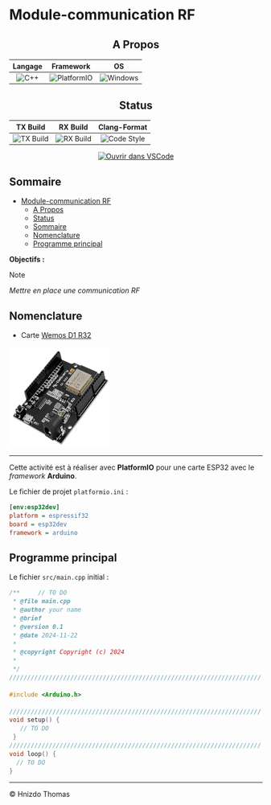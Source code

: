 # Module-communication RF

<div align="center">

## A Propos
| Langage | Framework | OS |
|:-------:|:---------:|:--:|
| ![C++](https://img.shields.io/badge/C%2B%2B-00599C?style=for-the-badge&logo=cplusplus&logoColor=white) | ![PlatformIO](https://img.shields.io/badge/PlatformIO-orange?style=for-the-badge&logo=platformio&logoColor=white) | ![Windows](https://img.shields.io/badge/Windows-0078D6?style=for-the-badge&logo=windows&logoColor=white) |

## Status
| TX Build | RX Build | Clang-Format |
|:--------:|:--------:|:----------:|
| ![TX Build](https://img.shields.io/github/actions/workflow/status/Loucas-lnd/Communication-RF/platformio.yml?branch=main&label=TX%20Build&logo=platformio&logoColor=white&style=for-the-badge) | ![RX Build](https://img.shields.io/github/actions/workflow/status/Loucas-lnd/Communication-RF/platformio.yml?branch=main&label=RX%20Build&logo=platformio&logoColor=white&style=for-the-badge) | ![Code Style](https://img.shields.io/github/actions/workflow/status/Loucas-lnd/Communication-RF/clang-format.yml?branch=main&label=Code%20Style&logo=prettier&logoColor=white&style=for-the-badge) |

[![Ouvrir dans VSCode](https://img.shields.io/badge/Ouvrir_dans_VScode-007ACC?style=for-the-badge&logo=visualstudiocode&logoColor=white)](https://github.dev/Loucas-lnd/Communication-RF)

</div>

## Sommaire
- [Module-communication RF](#module-communication-rf)
  - [A Propos](#a-propos)
  - [Status](#status)
  - [Sommaire](#sommaire)
  - [Nomenclature](#nomenclature)
  - [Programme principal](#programme-principal)


**Objectifs :**

> [!NOTE]  
> *Mettre en place une communication RF*

## Nomenclature

  -  Carte [Wemos D1 R32](https://www.az-delivery.de/fr/products/esp32-d1-r32-board)
  
<img src="./img/AZD.png" height="200" width="200" alt="carte arduino R3">

---

Cette activité est à réaliser avec **PlatformIO** pour une carte ESP32 avec le _framework_ **Arduino**.

Le fichier de projet `platformio.ini` :

```ini
[env:esp32dev]
platform = espressif32
board = esp32dev
framework = arduino
```

## Programme principal

Le fichier `src/main.cpp` initial :

```cpp
/**     // TO DO
 * @file main.cpp
 * @author your name
 * @brief 
 * @version 0.1
 * @date 2024-11-22
 * 
 * @copyright Copyright (c) 2024
 * 
 */
//////////////////////////////////////////////////////////////////////

#include <Arduino.h>

//////////////////////////////////////////////////////////////////////
void setup() {
   // TO DO
 }
//////////////////////////////////////////////////////////////////////
void loop() {
  // TO DO
}
```

---
&copy; 
Hnizdo Thomas 
